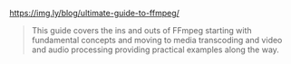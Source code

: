 https://img.ly/blog/ultimate-guide-to-ffmpeg/

> This guide covers the ins and outs of FFmpeg starting with fundamental concepts and moving to media transcoding and video and audio processing providing practical examples along the way.

